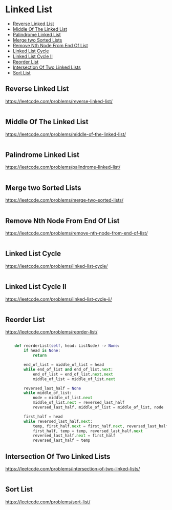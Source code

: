 # Linked List

+ [Reverse Linked List](#reverse-linked-list)
+ [Middle Of The Linked List](#middle-of-the-linked-list)
+ [Palindrome Linked List](#palindrome-linked-list)
+ [Merge two Sorted Lists](#merge-two-sorted-lists)
+ [Remove Nth Node From End Of List](#remove-nth-node-from-end-of-list)
+ [Linked List Cycle](#linked-list-cycle)
+ [Linked List Cycle II](#linked-list-cycle-ii)
+ [Reorder List](#reorder-list)
+ [Intersection Of Two Linked Lists](#intersection-of-two-linked-lists)
+ [Sort List](#sort-list)

## Reverse Linked List

https://leetcode.com/problems/reverse-linked-list/

```python

```

## Middle Of The Linked List

https://leetcode.com/problems/middle-of-the-linked-list/

```python

```

## Palindrome Linked List

https://leetcode.com/problems/palindrome-linked-list/

```python

```

## Merge two Sorted Lists

https://leetcode.com/problems/merge-two-sorted-lists/

```python

```

## Remove Nth Node From End Of List

https://leetcode.com/problems/remove-nth-node-from-end-of-list/

```python

```

## Linked List Cycle

https://leetcode.com/problems/linked-list-cycle/

```python

```

## Linked List Cycle II

https://leetcode.com/problems/linked-list-cycle-ii/

```python

```

## Reorder List

https://leetcode.com/problems/reorder-list/

```python

    def reorderList(self, head: ListNode) -> None:
        if head is None:
            return

        end_of_list = middle_of_list = head
        while end_of_list and end_of_list.next:
            end_of_list = end_of_list.next.next
            middle_of_list = middle_of_list.next

        reversed_last_half = None
        while middle_of_list:
            node = middle_of_list.next
            middle_of_list.next = reversed_last_half
            reversed_last_half, middle_of_list = middle_of_list, node

        first_half = head
        while reversed_last_half.next:
            temp, first_half.next = first_half.next, reversed_last_half
            first_half, temp = temp, reversed_last_half.next
            reversed_last_half.next = first_half
            reversed_last_half = temp

```

## Intersection Of Two Linked Lists

https://leetcode.com/problems/intersection-of-two-linked-lists/

```python

```

## Sort List

https://leetcode.com/problems/sort-list/

```python

```
